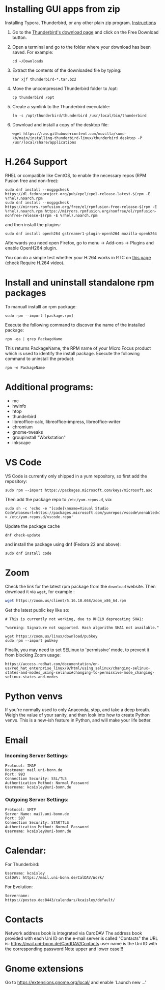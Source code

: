 # Installing GUI apps from zip

Installing Typora, Thunderbird, or any other plain zip program. [Instructions](https://support.mozilla.org/en-US/kb/installing-thunderbird-linux)

1. Go to the [Thunderbird's download page](https://www.thunderbird.net/download/) and click on the Free Download button.
2. Open a terminal and go to the folder where your download has been saved. For example:

    ```
    cd ~/Downloads 
    ```

3. Extract the contents of the downloaded file by typing:

    ```
    tar xjf thunderbird-*.tar.bz2 
    ```

4. Move the uncompressed Thunderbird folder to /opt:

    ```
    cp thunderbird /opt 
    ```

5. Create a symlink to the Thunderbird executable:

    ```
    ln -s /opt/thunderbird/thunderbird /usr/local/bin/thunderbird 
    ```

6. Download and install a copy of the desktop file:

    ```
    wget https://raw.githubusercontent.com/mozilla/sumo-kb/main/installing-thunderbird-linux/thunderbird.desktop -P /usr/local/share/applications 
    ```

# H.264 Support

<!-- As of Fedora 37+, H.264 decoders were removed from the based distribution due to legal reasons (alongside H.265). To install alternative H.264 decoders, you can follow the instructions found [here:](https://fedoraproject.org/wiki/OpenH264) -->

<!-- ```
sudo dnf config-manager --set-enabled fedora-cisco-openh264
``` -->


RHEL or compatible like CentOS, to enable the necessary repos (RPM Fusion free and non-free):

```
sudo dnf install --nogpgcheck https://dl.fedoraproject.org/pub/epel/epel-release-latest-$(rpm -E %rhel).noarch.rpm
sudo dnf install --nogpgcheck https://mirrors.rpmfusion.org/free/el/rpmfusion-free-release-$(rpm -E %rhel).noarch.rpm https://mirrors.rpmfusion.org/nonfree/el/rpmfusion-nonfree-release-$(rpm -E %rhel).noarch.rpm
```

and then install the plugins:

```
sudo dnf install openh264 gstreamer1-plugin-openh264 mozilla-openh264
```

Afterwards you need open Firefox, go to menu -> Add-ons -> Plugins and enable OpenH264 plugin.

You can do a simple test whether your H.264 works in RTC on [this page](https://mozilla.github.io/webrtc-landing/pc_test.html) (check Require H.264 video).


# Install and uninstall standalone rpm packages

To manuall installl an rpm package:

```
sudo rpm --import [package.rpm]
```

Execute the following command to discover the name of the installed package:

```rpm -qa | grep PackageName```

This returns PackageName, the RPM name of your Micro Focus product which is used to identify the install package.
Execute the following command to uninstall the product:

```rpm -e PackageName```


# Additional programs:

- mc
- hwinfo
- htop
- thunderbird
- libreoffice-calc, libreoffice-impress, libreoffice-writer
- chromium
- gnome-tweaks
- groupinstall "Workstation"
- inkscape

# VS Code
VS Code is currently only shipped in a yum repository, so first add the repository:

```
sudo rpm --import https://packages.microsoft.com/keys/microsoft.asc
```

Then add the package repo to `/etc/yum.repos.d`, via:

```
sudo sh -c 'echo -e "[code]\nname=Visual Studio Code\nbaseurl=https://packages.microsoft.com/yumrepos/vscode\nenabled=1\ngpgcheck=1\ngpgkey=https://packages.microsoft.com/keys/microsoft.asc" > /etc/yum.repos.d/vscode.repo'
```

Update the package cache

```
dnf check-update
```

and install the package using dnf (Fedora 22 and above):

```
sudo dnf install code
```

# Zoom

Check the link for the latest rpm package from the `download` website. Then download it via `wget`, for example :

```bash
wget https://zoom.us/client/5.16.10.668/zoom_x86_64.rpm
```

Get the latest public key like so:

```
# This is currently not working, due to RHEL9 deprecating SHA1:

"warning: Signature not supported. Hash algorithm SHA1 not available."

wget https://zoom.us/linux/download/pubkey
sudo rpm --import pubkey
```

Finally, you may need to set SELinux to 'permissive' mode, to prevent it from blocking Zoom usage:

```
https://access.redhat.com/documentation/en-us/red_hat_enterprise_linux/9/html/using_selinux/changing-selinux-states-and-modes_using-selinux#changing-to-permissive-mode_changing-selinux-states-and-modes
```

# Python venvs

If you're normally used to only Anaconda, stop, and take a deep breath. Weigh the value of your sanity, and then look into how to create Python venvs. This is a new-ish feature in Python, and will make your life better.


# Email

### Incoming Server Settings:

```
Protocol: IMAP
Hostname: mail.uni-bonn.de
Port: 993
Connection Security: SSL/TLS
Authentication Method: Normal Password
Username: kcaisley@uni-bonn.de
```

### Outgoing Server Settings:

```
Protocol: SMTP
Server Name: mail.uni-bonn.de
Port: 587
Connection Security: STARTTLS
Authentication Method: Normal Password
Username: kcaisley@uni-bonn.de
```

# Calendar:


For Thunderbird:
```
Username: kcaisley
CalDAV: https://mail.uni-bonn.de/CalDAV/Work/
```

For Evolution:
```
Servername:
https://posteo.de:8443/calendars/kcaisley/default/
```

# Contacts
Network address book is integrated via CardDAV
The address book provided with each Uni ID on the e-mail server is called "Contacts"
the URL is: https://mail.uni-bonn.de/CardDAV/Contacts
user name is the Uni ID with the corresponding password
Note upper and lower case!!!

# Gnome extensions

Go to https://extensions.gnome.org/local/ and enable 'Launch new ...'